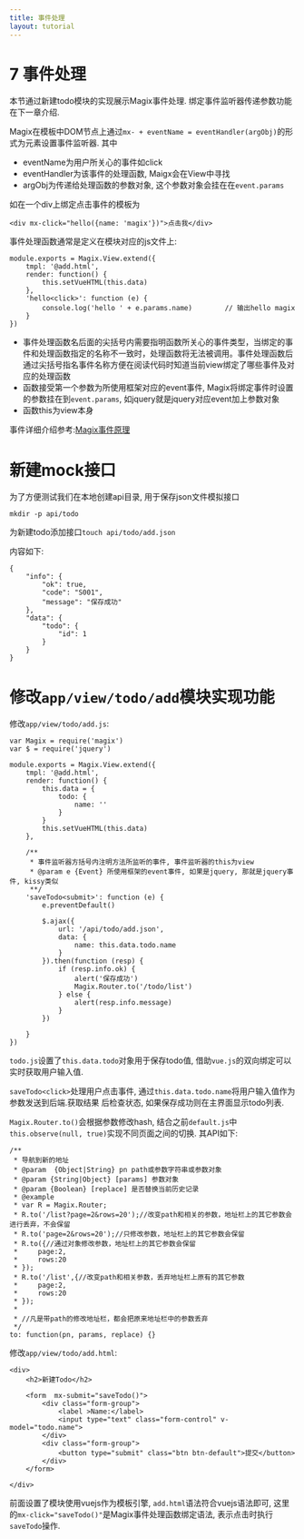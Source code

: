 ```yaml
---
title: 事件处理
layout: tutorial
---
```


# 7 事件处理

本节通过新建todo模块的实现展示Magix事件处理. 绑定事件监听器传递参数功能在下一章介绍.

Magix在模板中DOM节点上通过`mx- + eventName = eventHandler(argObj)`的形式为元素设置事件监听器. 其中

- eventName为用户所关心的事件如click
- eventHandler为该事件的处理函数, Maigx会在View中寻找
- argObj为传递给处理函数的参数对象, 这个参数对象会挂在在`event.params`


如在一个div上绑定点击事件的模板为

    <div mx-click="hello({name: 'magix'})">点击我</div>


事件处理函数通常是定义在模块对应的js文件上:


    module.exports = Magix.View.extend({
        tmpl: '@add.html',
        render: function() {
            this.setVueHTML(this.data)
        },
        'hello<click>': function (e) {
            console.log('hello ' + e.params.name)        // 输出hello magix
        }
    })


- 事件处理函数名后面的尖括号内需要指明函数所关心的事件类型，当绑定的事件和处理函数指定的名称不一致时，处理函数将无法被调用。事件处理函数后通过尖括号指名事件名称方便在阅读代码时知道当前view绑定了哪些事件及对应的处理函数
- 函数接受第一个参数为所使用框架对应的event事件, Magix将绑定事件时设置的参数挂在到`event.params`,  如jquery就是jquery对应event加上参数对象
- 函数this为view本身



事件详细介绍参考:[Magix事件原理][1]



# 新建mock接口

为了方便测试我们在本地创建api目录, 用于保存json文件模拟接口

    mkdir -p api/todo

为新建todo添加接口`touch api/todo/add.json`


内容如下:

    {
        "info": {
            "ok": true,
            "code": "S001",
            "message": "保存成功"
        },
        "data": {
            "todo": {
                "id": 1
            }
        }
    }

# 修改`app/view/todo/add`模块实现功能

修改`app/view/todo/add.js`:

    var Magix = require('magix')
    var $ = require('jquery')

    module.exports = Magix.View.extend({
        tmpl: '@add.html',
        render: function() {
            this.data = {
                todo: {
                    name: ''
                }
            }
            this.setVueHTML(this.data)
        },

        /**
         * 事件监听器方括号内注明方法所监听的事件, 事件监听器的this为view
         * @param e {Event} 所使用框架的event事件, 如果是jquery, 那就是jquery事件, kissy类似
         **/
        'saveTodo<submit>': function (e) {
            e.preventDefault()

            $.ajax({
                url: '/api/todo/add.json',
                data: {
                    name: this.data.todo.name
                }
            }).then(function (resp) {
                if (resp.info.ok) {
                    alert('保存成功')
                    Magix.Router.to('/todo/list')
                } else {
                    alert(resp.info.message)
                }
            })

        }
    })



`todo.js`设置了`this.data.todo`对象用于保存todo值, 借助`vue.js`的双向绑定可以实时获取用户输入值.

`saveTodo<click>`处理用户点击事件, 通过`this.data.todo.name`将用户输入值作为参数发送到后端.获取结果
后检查状态, 如果保存成功则在主界面显示todo列表.


`Magix.Router.to()`会根据参数修改hash, 结合之前`default.js`中`this.observe(null, true)`实现不同页面之间的切换.
其API如下:

    /**
     * 导航到新的地址
     * @param  {Object|String} pn path或参数字符串或参数对象
     * @param {String|Object} [params] 参数对象
     * @param {Boolean} [replace] 是否替换当前历史记录
     * @example
     * var R = Magix.Router;
     * R.to('/list?page=2&rows=20');//改变path和相关的参数，地址栏上的其它参数会进行丢弃，不会保留
     * R.to('page=2&rows=20');//只修改参数，地址栏上的其它参数会保留
     * R.to({//通过对象修改参数，地址栏上的其它参数会保留
     *     page:2,
     *     rows:20
     * });
     * R.to('/list',{//改变path和相关参数，丢弃地址栏上原有的其它参数
     *     page:2,
     *     rows:20
     * });
     *
     * //凡是带path的修改地址栏，都会把原来地址栏中的参数丢弃
     */
    to: function(pn, params, replace) {}


修改`app/view/todo/add.html`:

    <div>
        <h2>新建Todo</h2>

        <form  mx-submit="saveTodo()">
            <div class="form-group">
                <label >Name:</label>
                <input type="text" class="form-control" v-model="todo.name">
            </div>
            <div class="form-group">
                <button type="submit" class="btn btn-default">提交</button>
            </div>
        </form>

    </div>


前面设置了模块使用vuejs作为模板引擎, `add.html`语法符合vuejs语法即可, 这里的`mx-click="saveTodo()"`是Magix事件处理函数绑定语法, 表示点击时执行`saveTodo`操作.

[1]: https://github.com/thx/magix/issues/14

